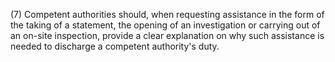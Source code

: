 (7) Competent authorities should, when requesting assistance in the form of the taking of a statement, the opening of an investigation or carrying out of an on-site inspection, provide a clear explanation on why such assistance is needed to discharge a competent authority's duty.